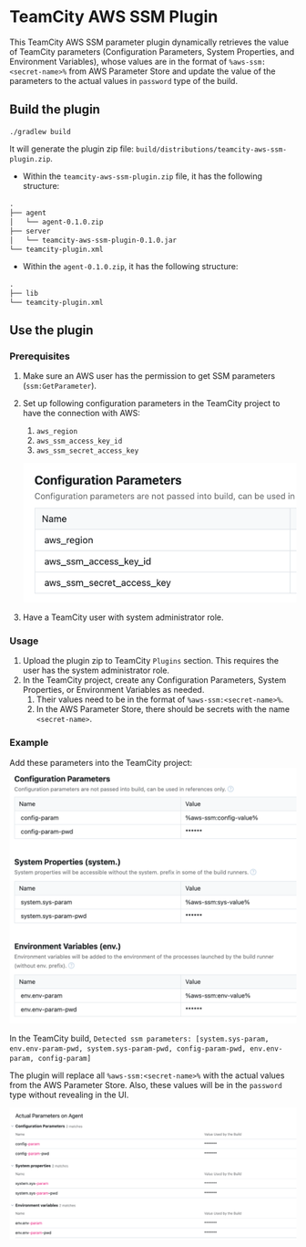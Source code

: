# TeamCity AWS SSM Plugin

This TeamCity AWS SSM parameter plugin dynamically retrieves the value of TeamCity parameters (Configuration Parameters, System Properties, and Environment Variables), whose values are in the format of `%aws-ssm:<secret-name>%` from AWS Parameter Store and update the value of the parameters to the actual values in `password` type of the build.

## Build the plugin

```shell
./gradlew build
```
It will generate the plugin zip file: `build/distributions/teamcity-aws-ssm-plugin.zip`.

- Within the `teamcity-aws-ssm-plugin.zip` file, it has the following structure:

```shell
.
├── agent
│   └── agent-0.1.0.zip
├── server
│   └── teamcity-aws-ssm-plugin-0.1.0.jar
└── teamcity-plugin.xml
```

- Within the `agent-0.1.0.zip`, it has the following structure:

```shell
.
├── lib
└── teamcity-plugin.xml
```

## Use the plugin

### Prerequisites

1. Make sure an AWS user has the permission to get SSM parameters (`ssm:GetParameter`).
2. Set up following configuration parameters in the TeamCity project to have the connection with AWS:
    1. `aws_region`
    2. `aws_ssm_access_key_id`
    3. `aws_ssm_secret_access_key`

   ![Configuration_Parameters.png](images/Configuration_Parameters.png)
3. Have a TeamCity user with system administrator role.


### Usage

1. Upload the plugin zip to TeamCity `Plugins` section. This requires the user has the system administrator role.
2. In the TeamCity project, create any Configuration Parameters, System Properties, or Environment Variables as needed.
    1. Their values need to be in the format of `%aws-ssm:<secret-name>%`.
    2. In the AWS Parameter Store, there should be secrets with the name `<secret-name>`.

### Example

Add these parameters into the TeamCity project:
![params.png](images/params.png)

In the TeamCity build,
`Detected ssm parameters: [system.sys-param, env.env-param-pwd, system.sys-param-pwd, config-param-pwd, env.env-param, config-param]`

The plugin will replace all `%aws-ssm:<secret-name>%` with the actual values from the AWS Parameter Store. Also, these values will be in the `password` type without revealing in the UI.

![actual-params.png](images/actual-params.png)
